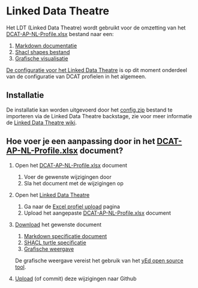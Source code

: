 # Linked Data Theatre

Het LDT (Linked Data Theatre) wordt gebruikt voor de omzetting van het [DCAT-AP-NL-Profile.xlsx](https://github.com/dataoverheid/DCAT-AP-NL/raw/master/DCAT-AP-NL-Profile.xlsx) bestand naar een:
1. [Markdown documentatie](https://github.com/dataoverheid/DCAT-AP-NL/blob/master/docs/model.md)
1. [Shacl shapes bestand](https://github.com/dataoverheid/DCAT-AP-NL/blob/master/dcat-ap-nl-shacl.ttl)
1. [Grafische visualisatie](https://raw.githubusercontent.com/dataoverheid/DCAT-AP-NL/master/dcat-ap-nl-profile.png)

[De configuratie voor het Linked Data Theatre](https://github.com/bp4mc2/bp4mc2-dcat/tree/master/ldt-config) is op dit moment onderdeel van de configuratie van DCAT profielen in het algemeen.

## Installatie

De installatie kan worden uitgevoerd door het [config.zip](https://github.com/bp4mc2/bp4mc2-dcat/raw/master/ldt-config/config.zip) bestand te importeren via de Linked Data Theatre backstage, zie voor meer informatie de [Linked Data Theatre wiki](https://github.com/architolk/linked-data-theatre/wiki).

## Hoe voer je een aanpassing door in het [DCAT-AP-NL-Profile.xlsx](https://github.com/dataoverheid/DCAT-AP-NL/raw/master/DCAT-AP-NL-Profile.xlsx) document?

1. Open het [DCAT-AP-NL-Profile.xlsx](https://github.com/dataoverheid/DCAT-AP-NL/raw/master/DCAT-AP-NL-Profile.xlsx) document
   1. Voer de gewenste wijzigingen door
   1. Sla het document met de wijzigingen op

1. Open het [Linked Data Theatre](http://linkeddata.ordina.nl/modeling)
   1. Ga naar de [Excel profiel upload](http://linkeddata.ordina.nl/modeling/container/profiel-xlsx) pagina
   1. Upload het aangepaste [DCAT-AP-NL-Profile.xlsx](https://github.com/dataoverheid/DCAT-AP-NL/raw/master/DCAT-AP-NL-Profile.xlsx) document

1. [Download](http://linkeddata.ordina.nl/modeling/query/downloads) het gewenste document
    1. [Markdown specificatie document](http://linkeddata.ordina.nl/modeling/query/query/profiel-doc.md)
    1. [SHACL turtle specificatie](http://linkeddata.ordina.nl/modeling/query/query/profiel-vocabulaire.ttl)
    1. [Grafische weergave](http://linkeddata.ordina.nl/modeling/query/query/profiel-vocabulaire?format=yed)
   
    De grafische weergave vereist het gebruik van het [yEd open source tool](https://www.yworks.com/downloads#yEd).

1. [Upload](https://github.com/dataoverheid/DCAT-AP-NL/upload/master) (of commit) deze wijzigingen naar Github
